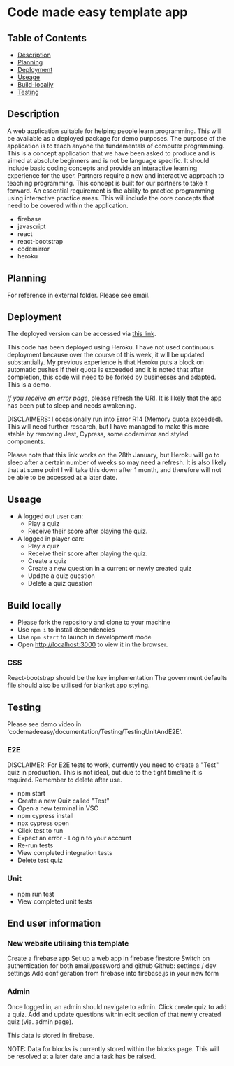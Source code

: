 # Code made easy template app

## Table of Contents
- [Description](#Description)
- [Planning](#Planning)
- [Deployment](#Deployment)
- [Useage](Useage)
- [Build-locally](Build-locally)
- [Testing](Testing)


## Description
A web application suitable for helping people learn programming. This will be available as a deployed package for demo purposes. The purpose of the application is to teach anyone the fundamentals of computer programming. This is a concept application that we have been asked to produce and is aimed at absolute beginners and is not be language specific. It should include basic coding concepts and provide an interactive learning experience for the user. Partners require a new and interactive approach to teaching programming. This concept is built for our partners to take it forward. An essential requirement is the ability to practice programming using interactive practice areas. This will include the core concepts that need to be covered within the application. 

- firebase
- javascript
- react
- react-bootstrap
- codemirror
- heroku

## Planning

For reference in external folder. Please see email.

## Deployment

The deployed version can be accessed via [this link](https://secret-waters-97276.herokuapp.com/ ). 

This code has been deployed using Heroku. I have not used continuous deployment because over the course of this week, it will be updated substantially. My previous experience is that Heroku puts a block on automatic pushes if their quota is exceeded and it is noted that after completion, this code will need to be forked by businesses and adapted. This is a demo.

*If you receive an error page*, please refresh the URI. It is likely that the app has been put to sleep and needs awakening.

DISCLAIMERS: I occasionally run into Error R14 (Memory quota exceeded). This will need further research, but I have managed to make this more stable by removing Jest, Cypress, some codemirror and styled components. 

Please note that this link works on the 28th January, but Heroku will go to sleep after a certain number of weeks so may need a refresh. It is also likely that at some point I will take this down after 1 month, and therefore will not be able to be accessed at a later date.

## Useage

- A logged out user can: 
  - Play a quiz 
  - Receive their score after playing the quiz.
- A logged in player can:
  - Play a quiz
  - Receive their score after playing the quiz.
  - Create a quiz
  - Create a new question in a current or newly created quiz
  - Update a quiz question
  - Delete a quiz question


## Build locally

- Please fork the repository and clone to your machine
- Use `npm i` to install dependencies
- Use `npm start` to launch in development mode
- Open [http://localhost:3000](http://localhost:3000) to view it in the browser.

### CSS
React-bootstrap should be the key implementation
The government defaults file should also be utilised for blanket app styling.

## Testing
Please see demo video in 'codemadeeasy/documentation/Testing/TestingUnitAndE2E'.

### E2E
DISCLAIMER: For E2E tests to work, currently you need to create a "Test" quiz in production. This is not ideal, but due to the tight timeline it is required. Remember to delete after use.

- npm start
- Create a new Quiz called "Test"
- Open a new terminal in VSC
- npm cypress install
- npx cypress open
- Click test to run
- Expect an error - Login to your account
- Re-run tests
- View completed integration tests
- Delete test quiz
### Unit
- npm run test
- View completed unit tests

## End user information
### New website utilising this template
Create a firebase app
Set up a web app in firebase firestore
Switch on authentication for both email/password and github
Github: settings / dev settings
Add configeration from firebase into firebase.js in your new form

### Admin

Once logged in, an admin should navigate to admin. Click create quiz to add a quiz. Add and update questions within edit section of that newly created quiz (via. admin page).

This data is stored in firebase.

NOTE: Data for blocks is currently stored within the blocks page. This will be resolved at a later date and a task has be raised.





